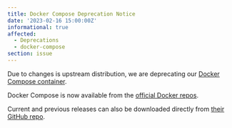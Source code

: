 ```yaml
---
title: Docker Compose Deprecation Notice
date: '2023-02-16 15:00:00Z'
informational: true
affected:
  - Deprecations
  - docker-compose
section: issue
---
```


Due to changes is upstream distribution, we are deprecating our [Docker Compose container](https://github.com/linuxserver/docker-docker-compose/).

Docker Compose is now available from the [official Docker repos](https://docs.docker.com/engine/install/).

Current and previous releases can also be downloaded directly from [their GitHub repo](https://github.com/docker/compose).
